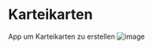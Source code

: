 # Karteikarten
App um Karteikarten zu erstellen
![image](https://github.com/Creo27/Karteikarten/assets/119040734/19340a25-184e-470a-908d-cdedb173d09b)


